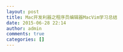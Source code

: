 ```yaml
---
layout: post
title: Mac开发利器之程序员编辑器MacVim学习总结
date: 2015-06-28 22:14
author: admin
comments: true
categories: []
---
```


